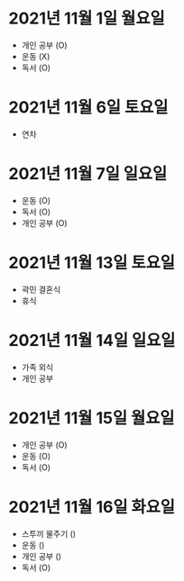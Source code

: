 
# 2021년 11월 1일 월요일 

- 개인 공부 (O)
- 운동 (X)
- 독서 (O)

# 2021년 11월 6일 토요일

- 연차

# 2021년 11월 7일 일요일

- 운동 (O)
- 독서 (O)
- 개인 공부 (O)

# 2021년 11월 13일 토요일 

- 곽민 결혼식 
- 휴식 

# 2021년 11월 14일 일요일 

- 가족 외식 
- 개인 공부 

# 2021년 11월 15일 월요일 

- 개인 공부 (O)
- 운동 (O)
- 독서 (O)

# 2021년 11월 16일 화요일 

- 스투끼 물주기 ()
- 운동 ()
- 개인 공부 () 
- 독서 (O)
